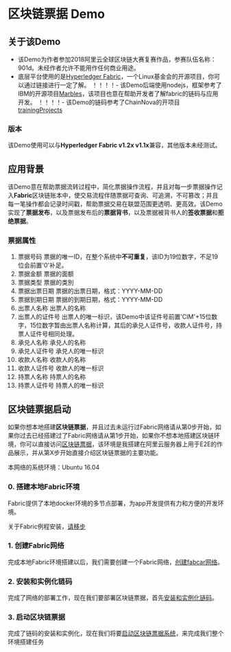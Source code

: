 # 区块链票据 Demo

## 关于该Demo
- 该Demo为作者参加2018阿里云全球区块链大赛复赛作品，参赛队伍名称：901d。未经作者允许不能用作任何商业用途。
- 底层平台使用的是[Hyperledger Fabric](https://github.com/hyperledger/fabric/tree/master/docs)，一个Linux基金会的开源项目，你可以通过链接进行一定了解。
！！！！- 该Demo后端使用nodejs，框架参考了IBM的开源项目[Marbles](https://github.com/IBM-Blockchain/marbles)，该项目也意在帮助开发者了解fabric的链码与应用开发。
！！！！- 该Demo的链码参考了ChainNova的开项目[trainingProjects](https://github.com/ChainNova/trainingProjects)

### 版本
该Demo使用可以与**Hyperledger Fabric v1.2x v1.1x**兼容，其他版本未经测试。

## 应用背景
该Demo意在帮助票据流转过程中，简化票据操作流程，并且对每一步票据操作记入**Fabric**区块链账本中，使交易流程伴随票据可查询、可追溯，不可篡改；并且每一笔操作都会记录时间戳，帮助票据交易在联盟范围更透明、更高效。该Demo实现了**票据发布**，以及票据发布后的**票据背书**，以及票据被背书人的**签收票据**和**拒绝票据**。
### 票据属性
1. 票据号码 票据的唯一ID，在整个系统中**不可重复**，该ID为19位数字，不足19位会前置'0'补足。
2. 票据金额 票据的面额
3. 票据类型 票据的类別
4. 票据出票日期 票据的出票日期，格式：YYYY-MM-DD
5. 票据到期日期 票据的到期日期，格式：YYYY-MM-DD
6. 出票人名称 出票人的名称
7. 出票人的证件号 出票人的唯一标识，该Demo中该证件号前置'CIM'+15位数字，15位数字暂由出票人名称计算，其后的承兑人证件号，收款人证件号，持票人证件号相同处理。
8. 承兑人名称 承兑人的名称
9. 承兑人证件号 承兑人的唯一标识
10. 收款人名称 收款人的名称
11. 收款人证件号 收款人的唯一标识
12. 持票人名称 持票人的名称
13. 持票人证件号 持票人的唯一标识 

## 区块链票据启动
如果你想本地搭建**区块链票据**，并且过去未运行过Fabric网络请从第0步开始，如果你过去已经搭建过了Fabric网络请从第1步开始，如果你不想本地搭建区块链环境，你可以直接访问[区块链票据](http://47.100.238.193:3002/login)，该环境是我搭建在阿里云服务器上用于E2E的作品展示，并从第X步开始直接介绍区块链票据的主要功能。

本网络的系统环境：Ubuntu 16.04
### 0. 搭建本地Fabric环境
Fabric提供了本地docker环境的多节点部署，为app开发提供有力和方便的开发环境。

关于Fabric例程安装，[请移步](doc/env_setup.md)
### 1. 创建Fabric网络
完成本地Fabric环境搭建以后，我们需要创建一个Fabric网络，[创建fabcar网络](doc/get_network.md)。
### 2. 安装和实例化链码
完成了网络的部署工作，现在我们要部署区块链票据，首先[安装和实例化链码](doc/install_instantiate_chaincode.md)。
### 3. 启动区块链票据
完成了链码的安装和实例化，现在我们将要[启动区块链票据系统](doc/start_billsonbc.md)，来完成我们整个环境搭建任务